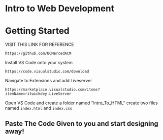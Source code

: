 # Intro to Web Development

# Getting Started

VISIT THIS LINK FOR REFERENCE

```
https://github.com/UCMercedACM
```

Install VS Code onto your system

```
https://code.visualstudio.com/download
```

Navigate to Extensions and add Liveserver

```
https://marketplace.visualstudio.com/items?itemName=ritwickdey.LiveServer
```

Open VS Code and create a folder named "Intro_To_HTML" create two files named `index.html` and `index.css`

## Paste The Code Given to you and start designing away!
